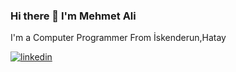 ### Hi there 👋 I'm Mehmet Ali
I'm a Computer Programmer From İskenderun,Hatay
<!--
**MaliRumioglu/malirumioglu** is a ✨ _special_ ✨ repository because its `README.md` (this file) appears on your GitHub profile.

Here are some ideas to get you started:

- 🌱 I’m currently learning C# , SQL, HTML / CSS , JS , VB
- 🤔 I’m looking for help with ...
- 📫 How to reach me: mehmetali@rumioglu.com
- ⚡ Fun fact: I'm 18 years old.
-->
[![linkedin](https://img.shields.io/badge/Linkedin-000000?style=for-the-badge&logo=Linkedin&logoColor=white)](https://www.linkedin.com/in/mehmet-ali-rumio%C4%9Flu-434505214/)


